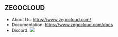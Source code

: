 ## ZEGOCLOUD

- About Us: https://www.zegocloud.com/
- Documentation: https://www.zegocloud.com/docs
- Discord: [![](https://img.shields.io/badge/chat-on%20discord-7289da.svg)](https://discord.gg/EtNRATttyp)
